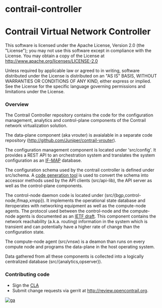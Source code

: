 contrail-controller
===================

# Contrail Virtual Network Controller

This software is licensed under the Apache License, Version 2.0 (the "License");
you may not use this software except in compliance with the License.
You may obtain a copy of the License at http://www.apache.org/licenses/LICENSE-2.0

Unless required by applicable law or agreed to in writing, software
distributed under the License is distributed on an "AS IS" BASIS,
WITHOUT WARRANTIES OR CONDITIONS OF ANY KIND, either express or implied.
See the License for the specific language governing permissions and
limitations under the License.

### Overview

The Contrail Controller repository contains the code for the configuration management, analytics and control-plane components of the Contrail network virtualization solution.

The data-plane component (aka vrouter) is avaialable in a separate code repository (http://github.com/Juniper/contrail-vrouter).

The configuration management component is located under 'src/config'. It provides a REST API to an orchestration system and translates the system configuration as an [IF-MAP](http://www.trustedcomputinggroup.org/wp-content/uploads/TNC_IFMAP_v2_1r20.pdf) database.

The configuration schema used by the contrail controller is defined under src/schema. A [code generation tool](http://github.com/Juniper/contrail-generateds) is used to convert the schema into accessor methods used by the API clients (src/api-lib), the API server as well as the control-plane components.

The control-node daemon code is located under (src/{bgp,control-node,ifmap,xmpp}). It implements the operational state database and iteroperates with networking equipment as well as the compute-node agents. The protocol used between the control-node and the compute-node agents is documented as an [IETF draft](http://tools.ietf.org/html/draft-ietf-l3vpn-end-system-01). This component contains the network reachability (a.k.a. routing) information in the system which is transient and can potentially have a higher rate of change than the configuration state.

The compute-node agent (src/vnsw) is a deamon than runs on every
compute node and programs the data-plane in the host operating system.

Data gathered from all these components is collected into a logically centralized database (src/{analytics,opserver}).

### Contributing code
* Sign the [CLA](https://na2.docusign.net/Member/PowerFormSigning.aspx?PowerFormId=cf81ffe2-5694-4ad8-9d92-334fc57a8a7c)
* Submit change requests via gerrit at http://review.opencontrail.org.

[![ga](https://www.google-analytics.com/__utm.gif?utmac=UA-44166833-1&utmp=contrail-controller%2FREADME.md&utmdt=README.md)](https://www.google-analytics.com)
